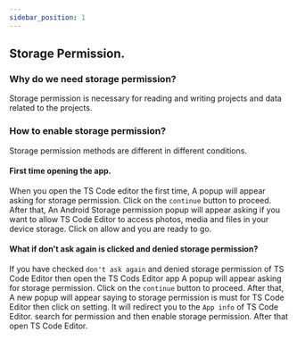 ```yaml
---
sidebar_position: 1
---
```


## Storage Permission.
### Why do we need storage permission?
Storage permission is necessary for reading and writing projects and data related to the projects.

### How to enable storage permission?
Storage permission methods are different in different conditions.

#### First time opening the app.
When you open the TS Code editor the first time, A popup will appear asking for storage permission. Click on the `continue` button to proceed.
After that, An Android Storage permission popup will appear asking if you want to allow TS Code Editor to access photos, media and files in your device storage.
Click on allow and you are ready to go.

#### What if don't ask again is clicked and denied storage permission?
If you have checked `don't ask again` and denied storage permission of TS Code Editor then open the TS Cods Editor app A popup will appear asking for storage permission. Click on the `continue` button to proceed.
After that, A new popup will appear saying to storage permission is must for TS Code Editor then click on setting.
It will redirect you to the `App info` of TS Code Editor. search for permission and then enable storage permission.
After that open TS Code Editor.